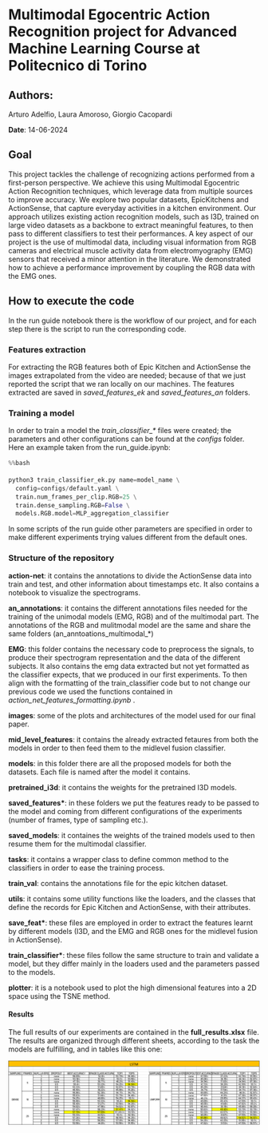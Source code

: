 # Multimodal Egocentric Action Recognition project for Advanced Machine Learning Course at Politecnico di Torino 

## Authors: 
Arturo Adelfio, Laura Amoroso, Giorgio Cacopardi

__Date__: 14-06-2024

## Goal 
This project tackles the challenge of recognizing actions performed from a first-person perspective. We achieve this using  Multimodal Egocentric Action Recognition techniques, which leverage data from multiple sources to improve accuracy.
We explore two popular datasets, EpicKitchens and ActionSense, that capture everyday activities in a kitchen environment. Our approach utilizes existing action recognition models, such as I3D, trained on large video datasets as a backbone to extract meaningful features, to then pass to different classifiers to test their performances. 
A key aspect of our project is the use of multimodal data, including visual information from RGB cameras and electrical muscle activity data from electromyography (EMG) sensors that received a minor attention in the literature. We demonstrated how to achieve a performance improvement by coupling the RGB data with the EMG ones.

## How to execute the code

In the run guide notebook there is the workflow of our project, and for each step there is the script to run the corresponding code.

### Features extraction

For extracting the RGB features both of Epic Kitchen and ActionSense the images extrapolated from the video are needed; because of that we just reported the script that we ran locally on our machines. The features extracted are saved in *saved_features_ek* and *saved_features_an* folders. 

### Training a model

In order to train a model the *train_classifier_\** files were created; the parameters and other configurations can be found at the *configs* folder. Here an example taken from the run_guide.ipynb:

```python
%%bash

python3 train_classifier_ek.py name=model_name \
  config=configs/default.yaml \
  train.num_frames_per_clip.RGB=25 \
  train.dense_sampling.RGB=False \
  models.RGB.model=MLP_aggregation_classifier
```
In some scripts of the run guide other parameters are specified in order to make different experiments trying values different from the default ones.

### Structure of the repository

__action-net__: it contains the annotations to divide the ActionSense data into train and test, and other information about timestamps etc. It also contains a notebook to visualize the spectrograms. 

__an\_annotations__: it contains the different annotations files needed for the training of the unimodal models (EMG, RGB) and of the multimodal part. The annotations of the RGB and mulitmodal model are the same and share the same folders (an_anntoations_multimodal_*)

__EMG__: this folder contains the necessary code to preprocess the signals, to produce their spectrogram representation and the data of the different subjects. It also contains the emg data extracted but not yet formatted as the classifier expects, that we produced in our first experiments. To then align with the formatting of the train_classifier code but to not change our previous code we used the functions contained in *action_net_features_formatting.ipynb* .

__images__: some of the plots and architectures of the model used for our final paper.

__mid\_level\_features__: it contains the already extracted fetaures from both the models in order to then feed them to the midlevel fusion classifier.

__models__: in this folder there are all the proposed models for both the datasets. Each file is named after the model it contains.

__pretrained\_i3d__: it contains the weights for the pretrained I3D models.

__saved\_features*__: in these folders we put the features ready to be passed to the model and 
coming from different configurations of the experiments (number of frames, type of sampling etc.).

__saved\_models__: it containes the weights of the trained models used to then resume them for the multimodal classifier.

__tasks__: it contains a wrapper class to define common method to the classifiers in order to ease the training process. 

__train\_val__: contains the annotations file for the epic kitchen dataset.

__utils__: it contains some utility functions like the loaders, and the classes that define the records for Epic Kitchen and ActionSense, with their attributes. 

__save\_feat*__: these files are employed in order to extract the features learnt by different models (I3D, and the EMG and RGB ones for the midlevel fusion in ActionSense). 

__train\_classifier*__: these files follow the same structure to train and validate a model, but they differ mainly in the loaders used and the parameters passed to the models. 

__plotter__: it is a notebook used to plot the high dimensional features into a 2D space using the TSNE method. 

#### Results

The full results of our experiments are contained in the **full_results.xlsx** file. The results are organized through different sheets, according to the task the models are fulfilling, and in tables like this one:

![alt text](images/table_example.png)